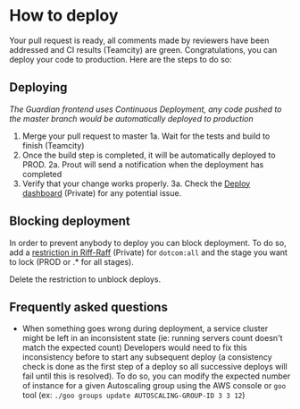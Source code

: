 # How to deploy

Your pull request is ready, all comments made by reviewers have been addressed and CI results (Teamcity) are green.
Congratulations, you can deploy your code to production. Here are the steps to do so:

## Deploying

_The Guardian frontend uses Continuous Deployment, any code pushed to the master branch would be automatically deployed to production_

1. Merge your pull request to master
1a. Wait for the tests and build to finish (Teamcity)
2. Once the build step is completed, it will be automatically deployed to PROD.
2a. Prout will send a notification when the deployment has completed
3. Verify that your change works properly.
3a. Check the [Deploy dashboard](https://kibana.gu-web.net/goto/643979153f817c4bb1b64f7d56a395a7) (Private) for any potential issue.


## Blocking deployment

In order to prevent anybody to deploy you can block deployment. To do so, add a [restriction in Riff-Raff](https://riffraff.gutools.co.uk/deployment/restrictions) (Private) for `dotcom:all` and the stage you want to lock (PROD or .* for all stages).

Delete the restriction to unblock deploys.

## Frequently asked questions

- When something goes wrong during deployment, a service cluster might be left in an inconsistent state (ie: running servers count doesn't match the expected count)
Developers would need to fix this inconsistency before to start any subsequent deploy (a consistency check is done as the first step of a deploy so all successive deploys will fail until this is resolved).
To do so, you can modify the expected number of instance for a given Autoscaling group using the AWS console or `goo` tool (ex: `./goo groups update AUTOSCALING-GROUP-ID 3 3 12`)

